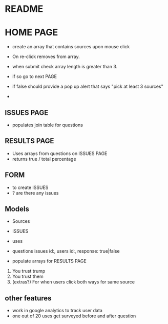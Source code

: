 # README

# HOME PAGE

- create an array that contains sources upon mouse click
- On re-click removes from array.
- when submit check array length is greater than 3.
- if so go to next PAGE
- if false should provide a pop up alert that says "pick at least 3 sources"

-

## ISSUES PAGE

- populates join table for questions


## RESULTS PAGE

- Uses arrays from questions on ISSUES PAGE
- returns true / total percentage

## FORM

- to create ISSUES
- ? are there any issues


## Models

- Sources
- ISSUES
- uses
- questions   issues id:, users id:, response: true|false

- populate arrays for RESULTS PAGE
1. You trust trump
2. You trust them
3. (extras?) For when users click both ways for same source

## other features
- work in google analytics to track user data
- one out of 20 uses get surveyed before and after question

